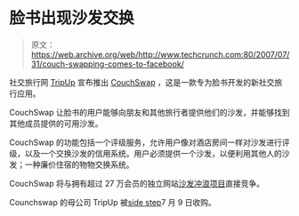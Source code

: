 # 脸书出现沙发交换

> 原文：<https://web.archive.org/web/http://www.techcrunch.com:80/2007/07/31/couch-swapping-comes-to-facebook/>

社交旅行网 [TripUp](https://web.archive.org/web/20160306143357/http://www.crunchbase.com/company/tripup) 宣布推出 [CouchSwap](https://web.archive.org/web/20160306143357/http://www.facebook.com/apps/application.php?api_key=659007120fcfd9d36e11f88dbdc1afe1&pwstdfy=791b89da8ebca63185093657f0f18ac6) ，这是一款专为脸书开发的新社交旅行应用。

CouchSwap 让脸书的用户能够向朋友和其他旅行者提供他们的沙发，并能够找到其他成员提供的可用沙发。

CouchSwap 的功能包括一个评级服务，允许用户像对酒店房间一样对沙发进行评级，以及一个交换沙发的信用系统。用户必须提供一个沙发，以便利用其他人的沙发；一种廉价住宿的物物交换系统。

CouchSwap 将与拥有超过 27 万会员的独立网站[沙发冲浪项目](https://web.archive.org/web/20160306143357/http://www.couchsurfing.com/)直接竞争。

Counchswap 的母公司 TripUp 被[side step](https://web.archive.org/web/20160306143357/http://www.crunchbase.com/company/sidestep)7 月 9 日收购。